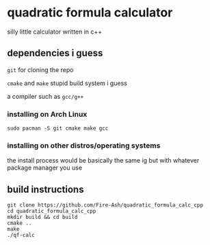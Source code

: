<h1>quadratic formula calculator</h1>
<p>silly little calculator written in c++</p>

<h2>dependencies i guess</h2>
<p><code>git</code> for cloning the repo</p>
<p><code>cmake</code> and <code>make</code> stupid build system i guess</p>
<p>a compiler such as <code>gcc/g++</code></p>

<h3>installing on Arch Linux</h3>
<pre><code>sudo pacman -S git cmake make gcc</code></pre>

<h3>installing on other distros/operating systems</h3>
the install process would be basically the same ig but with whatever package manager you use

<h2>build instructions</h2>
<pre><code>git clone https://github.com/Fire-Ash/quadratic_formula_calc_cpp
cd quadratic_formula_calc_cpp
mkdir build && cd build
cmake ..
make
./qf-calc
</code></pre>